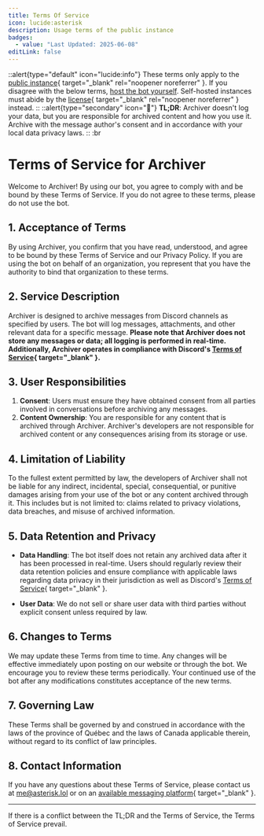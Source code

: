 ```yaml
---
title: Terms Of Service
icon: lucide:asterisk
description: Usage terms of the public instance
badges:
  - value: "Last Updated: 2025-06-08"
editLink: false
---
```


::alert{type="default" icon="lucide:info"}
These terms only apply to the [public instance](https://discord.com/oauth2/authorize?client_id=1311438512045949029){ target="_blank" rel="noopener noreferrer" }. If you disagree with the below terms, [host the bot yourself](/selfhost).
Self-hosted instances must abide by the [license](https://github.com/ast3risk-ops/archiver/blob/main/LICENSE){ target="_blank" rel="noopener noreferrer" } instead.
::
::alert{type="secondary" icon="📌"}
**TL;DR**: Archiver doesn't log your data, but you are responsible for archived content and how you use it. Archive with the message author's consent and in accordance with your local data privacy laws.
::
:br
# Terms of Service for Archiver

Welcome to Archiver! By using our bot, you agree to comply with and be bound by these Terms of Service. If you do not agree to these terms, please do not use the bot.

## 1. Acceptance of Terms
By using Archiver, you confirm that you have read, understood, and agree to be bound by these Terms of Service and our Privacy Policy. If you are using the bot on behalf of an organization, you represent that you have the authority to bind that organization to these terms.

## 2. Service Description
Archiver is designed to archive messages from Discord channels as specified by users. The bot will log messages, attachments, and other relevant data for a specific message. **Please note that Archiver does not store any messages or data; all logging is performed in real-time. Additionally, Archiver operates in compliance with Discord's [Terms of Service](https://discord.com/tos){ target="_blank" }.**

## 3. User Responsibilities
1. **Consent**: Users must ensure they have obtained consent from all parties involved in conversations before archiving any messages.
2. **Content Ownership**: You are responsible for any content that is archived through Archiver. Archiver's developers are not responsible for archived content or any consequences arising from its storage or use.

## 4. Limitation of Liability
To the fullest extent permitted by law, the developers of Archiver shall not be liable for any indirect, incidental, special, consequential, or punitive damages arising from your use of the bot or any content archived through it. This includes but is not limited to: claims related to privacy violations, data breaches, and misuse of archived information.

## 5. Data Retention and Privacy
- **Data Handling**: The bot itself does not retain any archived data after it has been processed in real-time. Users should regularly review their data retention policies and ensure compliance with applicable laws regarding data privacy in their jurisdiction as well as Discord's [Terms of Service](https://discord.com/tos){ target="_blank" }.

- **User Data**: We do not sell or share user data with third parties without explicit consent unless required by law.

## 6. Changes to Terms
We may update these Terms from time to time. Any changes will be effective immediately upon posting on our website or through the bot. We encourage you to review these terms periodically. Your continued use of the bot after any modifications constitutes acceptance of the new terms.

## 7. Governing Law
These Terms shall be governed by and construed in accordance with the laws of the province of Québec and the laws of Canada applicable therein, without regard to its conflict of law principles.

## 8. Contact Information
If you have any questions about these Terms of Service, please contact us at [me@asterisk.lol](mailto:me@asterisk.lol?subject=Archiver) or on an [available messaging platform](https://asterisk.lol/socials){ target="_blank" }.

------

If there is a conflict between the TL;DR and the Terms of Service, the Terms of Service prevail.
